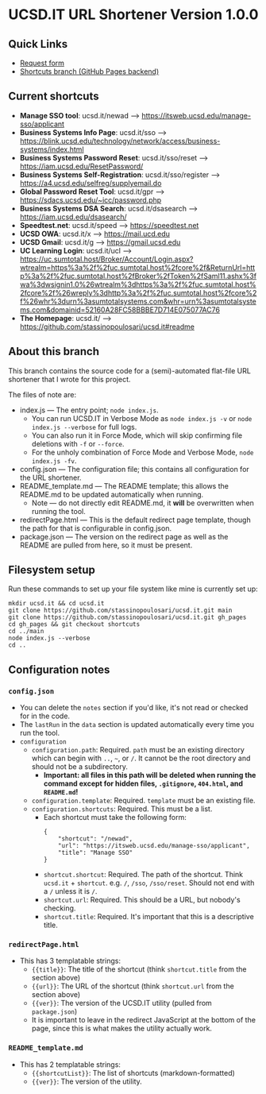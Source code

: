 # UCSD.IT URL Shortener Version 1.0.0

## Quick Links

* [Request form](https://docs.google.com/forms/d/e/1FAIpQLSf-C59wLslm_sH1QUTWoM7siMHHEzJ_Vha3bZ_Hx4LnsJI9ug/viewform)
* [Shortcuts branch (GitHub Pages backend)](https://github.com/stassinopoulosari/ucsd.it/tree/shortcuts)

## Current shortcuts

+ **Manage SSO tool**: ucsd.it/newad --> https://itsweb.ucsd.edu/manage-sso/applicant
+ **Business Systems Info Page**: ucsd.it/sso --> https://blink.ucsd.edu/technology/network/access/business-systems/index.html
+ **Business Systems Password Reset**: ucsd.it/sso/reset --> https://iam.ucsd.edu/ResetPassword/
+ **Business Systems Self-Registration**: ucsd.it/sso/register --> https://a4.ucsd.edu/selfreg/supplyemail.do
+ **Global Password Reset Tool**: ucsd.it/gpr --> https://sdacs.ucsd.edu/~icc/password.php
+ **Business Systems DSA Search**: ucsd.it/dsasearch --> https://iam.ucsd.edu/dsasearch/
+ **Speedtest.net**: ucsd.it/speed --> https://speedtest.net
+ **UCSD OWA**: ucsd.it/x --> https://mail.ucd.edu
+ **UCSD Gmail**: ucsd.it/g --> https://gmail.ucsd.edu
+ **UC Learning Login**: ucsd.it/ucl --> https://uc.sumtotal.host/Broker/Account/Login.aspx?wtrealm=https%3a%2f%2fuc.sumtotal.host%2fcore%2f&ReturnUrl=http%3a%2f%2fuc.sumtotal.host%2fBroker%2fToken%2fSaml11.ashx%3fwa%3dwsignin1.0%26wtrealm%3dhttps%3a%2f%2fuc.sumtotal.host%2fcore%2f%26wreply%3dhttp%3a%2f%2fuc.sumtotal.host%2fcore%2f%26whr%3durn%3asumtotalsystems.com&whr=urn%3asumtotalsystems.com&domainid=52160A28FC58BBBE7D714E075077AC76
+ **The Homepage**: ucsd.it/ --> https://github.com/stassinopoulosari/ucsd.it#readme

## About this branch

This branch contains the source code for a (semi)-automated flat-file URL shortener that I wrote for this project.

The files of note are:

* index.js — The entry point; `node index.js`.
  * You can run UCSD.IT in Verbose Mode as `node index.js -v` or `node index.js --verbose` for full logs.
  * You can also run it in Force Mode, which will skip confirming file deletions with `-f` or `--force`.
  * For the unholy combination of Force Mode and Verbose Mode, `node index.js -fv`.
* config.json — The configuration file; this contains all configuration for the URL shortener.
* README_template.md — The README template; this allows the README.md to be updated automatically when running.
  * Note — do not directly edit README.md, it **will** be overwritten when running the tool.
* redirectPage.html — This is the default redirect page template, though the path for that is configurable in config.json.
* package.json — The version on the redirect page as well as the README are pulled from here, so it must be present.

## Filesystem setup

Run these commands to set up your file system like mine is currently set up:

```
mkdir ucsd.it && cd ucsd.it
git clone https://github.com/stassinopoulosari/ucsd.it.git main
git clone https://github.com/stassinopoulosari/ucsd.it.git gh_pages
cd gh_pages && git checkout shortcuts
cd ../main
node index.js --verbose
cd ..
```

## Configuration notes

### `config.json`

- You can delete the `notes` section if you'd like, it's not read or checked for in the code.
- The `lastRun` in the `data` section is updated automatically every time you run the tool.
- `configuration`
  - `configuration.path`: Required. `path` must be an existing directory which can begin with `..`, `~`, or `/`. It cannot be the root directory and should not be a subdirectory.
    - **Important: all files in this path will be deleted when running the command except for hidden files, `.gitignore`, `404.html`, and `README.md`!**
  - `configuration.template`: Required. `template` must be an existing file.
  - `configuration.shortcuts`: Required. This must be a list.
    - Each shortcut must take the following form:
      ```
      {
          "shortcut": "/newad",
          "url": "https://itsweb.ucsd.edu/manage-sso/applicant",
          "title": "Manage SSO"
      }
      ```
    - `shortcut.shortcut`: Required. The path of the shortcut. Think `ucsd.it` + `shortcut`. e.g. `/`, `/sso`, `/sso/reset`. Should not end with a `/` unless it is `/`.
    - `shortcut.url`: Required. This should be a URL, but nobody's checking.
    - `shortcut.title`: Required. It's important that this is a descriptive title.

### `redirectPage.html`

- This has 3 templatable strings:
  - `{{title}}`: The title of the shortcut (think `shortcut.title` from the section above)
  - `{{url}}`: The URL of the shortcut (think `shortcut.url` from the section above)
  - `{{​ver}}`: The version of the UCSD.IT utility (pulled from `package.json`)
  - It is important to leave in the redirect JavaScript at the bottom of the page, since this is what makes the utility actually work.

### `README_template.md`

- This has 2 templatable strings:
  - `{{​shortcutList}}`: The list of shortcuts (markdown-formatted)
  - `{{​ver}}`: The version of the utility.
